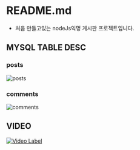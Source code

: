 # README.md
- 처음 만들고있는 nodeJs익명 게시판 프로젝트입니다.

## MYSQL TABLE DESC

### posts
![posts](https://user-images.githubusercontent.com/15870158/74154495-17e4f200-4c56-11ea-8387-95b431a719aa.png)

### comments
![comments](https://user-images.githubusercontent.com/15870158/74154818-b96c4380-4c56-11ea-89ea-75ca5aec9632.PNG)

## VIDEO
[![Video Label](http://img.youtube.com/vi/0Cz7koAOhmk/0.jpg)](https://youtu.be/0Cz7koAOhmk)

